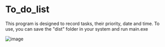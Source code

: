 # To_do_list
This program is designed to record tasks, their priority, date and time.
To use, you can save the "dist" folder in your system and run main.exe


![image](https://user-images.githubusercontent.com/58700828/236755630-f9cc21c7-934e-4efb-831d-08b15f0e8ad8.png)
